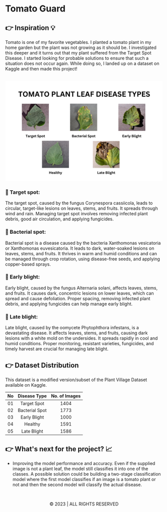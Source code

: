 # Tomato Guard 

## 👉 Inspiration 💡

Tomato is one of my favorite vegetables. I planted a tomato plant in my home garden but the plant was not growing as it should be. I investigated this deeper and it turns out that my plant suffered from the Target Spot Disease. I started looking for probable solutions to ensure that such a situation does not occur again. While doing so, I landed up on a dataset on Kaggle and then made this project!

<br>
<img src="https://github.com/VidhiBhatt01/TomatoGuard-Vidhi_Bhatt/blob/main/!Images/TOMATO%20PLANT%20LEAF%20DISEASE%20TYPES.png">

### 🌿 Target spot: 
The target spot, caused by the fungus Corynespora cassiicola, leads to circular, target-like lesions on leaves, stems, and fruits. It spreads through wind and rain. Managing target spot involves removing infected plant debris, good air circulation, and applying fungicides.

### 🌿 Bacterial spot:
Bacterial spot is a disease caused by the bacteria Xanthomonas vesicatoria or Xanthomonas euvesicatoria. It leads to dark, water-soaked lesions on leaves, stems, and fruits. It thrives in warm and humid conditions and can be managed through crop rotation, using disease-free seeds, and applying copper-based sprays.

### 🌿 Early blight: 
Early blight, caused by the fungus Alternaria solani, affects leaves, stems, and fruits. It causes dark, concentric lesions on lower leaves, which can spread and cause defoliation. Proper spacing, removing infected plant debris, and applying fungicides can help manage early blight.

### 🌿 Late blight: 
Late blight, caused by the oomycete Phytophthora infestans, is a devastating disease. It affects leaves, stems, and fruits, causing dark lesions with a white mold on the undersides. It spreads rapidly in cool and humid conditions. Proper monitoring, resistant varieties, fungicides, and timely harvest are crucial for managing late blight.

## 👉 Dataset Distribution

This dataset is a modified version/subset of the Plant Village Dataset available on Kaggle.

| No |  Disease Type | No. of Images |
|:-:|:-:|:-:|
| 01 | Target Spot | 1404 |
| 02 | Bacterial Spot | 1773 |
| 03 | Early Blight | 1000 |
| 04 | Healthy | 1591 |
| 05 | Late Blight | 1586 |

## 👉 What's next for the project? 📈
- Improving the model performance and accuracy. Even if the supplied image is not a plant leaf, the model still classifies it into one of the classes. A possible solution could be building a two-stage classification model where the first model classifies if an image is a tomato plant or not and then the second model will classify the actual disease.

<br>
<p align="center">
 © 2023 | ALL RIGHTS RESERVED
</p>
